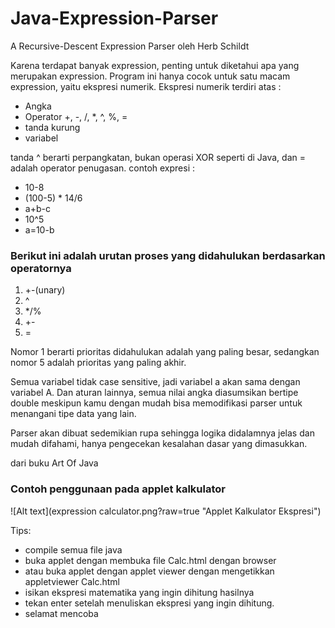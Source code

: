 Java-Expression-Parser
======================

A Recursive-Descent Expression Parser
oleh Herb Schildt

Karena terdapat banyak expression, penting untuk diketahui apa yang merupakan expression. Program ini hanya cocok untuk satu macam expression, yaitu ekspresi numerik. Ekspresi numerik terdiri atas : 
* Angka 
* Operator +, -, /, *, ^, %, = 
* tanda kurung 
* variabel 

tanda ^ berarti perpangkatan, bukan operasi XOR seperti di Java, dan = adalah operator penugasan. contoh expresi :

* 10-8 
* (100-5) * 14/6 
* a+b-c 
* 10^5 
* a=10-b 

### Berikut ini adalah urutan proses yang didahulukan berdasarkan operatornya
1. +-(unary) 
2. ^ 
3. */% 
4. +- 
5. = 

Nomor 1 berarti prioritas didahulukan adalah yang paling besar, sedangkan nomor 5 adalah prioritas yang paling akhir.

Semua variabel tidak case sensitive, jadi variabel a akan sama dengan variabel A. Dan aturan lainnya, semua nilai angka diasumsikan bertipe double meskipun kamu dengan mudah bisa memodifikasi parser untuk menangani tipe data yang lain.

Parser akan dibuat sedemikian rupa sehingga logika didalamnya jelas dan mudah difahami, hanya pengecekan kesalahan dasar yang dimasukkan.

dari buku Art Of Java

### Contoh penggunaan pada applet kalkulator

![Alt text](expression calculator.png?raw=true "Applet Kalkulator Ekspresi")

Tips:  
* compile semua file java
* buka applet dengan membuka file Calc.html dengan browser
* atau buka applet dengan applet viewer dengan mengetikkan appletviewer Calc.html
* isikan ekspresi matematika yang ingin dihitung hasilnya
* tekan enter setelah menuliskan ekspresi yang ingin dihitung.
* selamat mencoba 
